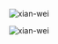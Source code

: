 <p><img align="center" src="https://github-readme-streak-stats.herokuapp.com/?user=xian-wei&" alt="xian-wei" /></p>
<p align="left"> <img src="https://komarev.com/ghpvc/?username=xian-wei&label=Profile%20views&color=0e75b6&style=flat" alt="xian-wei" /> </p>
